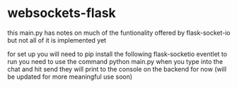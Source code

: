 # websockets-flask
this main.py has notes on much of the funtionality offered by flask-socket-io but not all of it is implemented yet

for set up you will need to pip install the following flask-socketio eventlet
to run you need to use the command python main.py
when you type into the chat and hit send they will print to the console on the backend for now (will be updated for more meaningful use soon)
